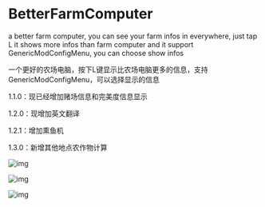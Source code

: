 # BetterFarmComputer

a better farm computer, you can see your farm infos in everywhere, just tap L
it shows more infos than farm computer
and it support GenericModConfigMenu, you can choose show infos

一个更好的农场电脑，按下L键显示比农场电脑更多的信息，支持GenericModConfigMenu，可以选择显示的信息

1.1.0：现已经增加赌场信息和完美度信息显示

1.2.0：现增加英文翻译

1.2.1：增加熏鱼机

1.3.0：新增其他地点农作物计算

![img](https://cdn.jsdelivr.net/gh/forestlyn/Drawing-bed/blog/5aade15bcaba76389a974141b8194bca.png)



![img](https://cdn.jsdelivr.net/gh/forestlyn/Drawing-bed/blog/626fdb51a49dc768596120b54cf89933.png)

![img](https://cdn.jsdelivr.net/gh/forestlyn/Drawing-bed/blog/281fa1922bae1ad77497d796b4567da2.png)